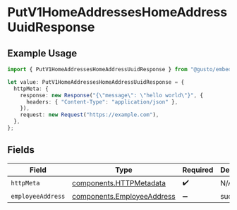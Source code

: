 # PutV1HomeAddressesHomeAddressUuidResponse

## Example Usage

```typescript
import { PutV1HomeAddressesHomeAddressUuidResponse } from "@gusto/embedded-api/models/operations/putv1homeaddresseshomeaddressuuid.js";

let value: PutV1HomeAddressesHomeAddressUuidResponse = {
  httpMeta: {
    response: new Response("{\"message\": \"hello world\"}", {
      headers: { "Content-Type": "application/json" },
    }),
    request: new Request("https://example.com"),
  },
};
```

## Fields

| Field                                                                    | Type                                                                     | Required                                                                 | Description                                                              |
| ------------------------------------------------------------------------ | ------------------------------------------------------------------------ | ------------------------------------------------------------------------ | ------------------------------------------------------------------------ |
| `httpMeta`                                                               | [components.HTTPMetadata](../../models/components/httpmetadata.md)       | :heavy_check_mark:                                                       | N/A                                                                      |
| `employeeAddress`                                                        | [components.EmployeeAddress](../../models/components/employeeaddress.md) | :heavy_minus_sign:                                                       | successful                                                               |